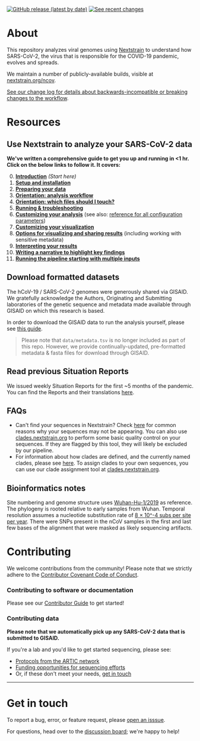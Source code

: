 [![GitHub release (latest by date)](https://img.shields.io/github/v/release/nextstrain/ncov)](https://github.com/nextstrain/ncov/releases)
[![See recent changes](https://img.shields.io/badge/changelog-See%20recent%20changes-blue)](https://github.com/nextstrain/ncov/blob/master/docs/change_log.md)

# About

This repository analyzes viral genomes using [Nextstrain](https://nextstrain.org) to understand how SARS-CoV-2, the virus that is responsible for the COVID-19 pandemic, evolves and spreads.

We maintain a number of publicly-available builds, visible at [nextstrain.org/ncov](https://nextstrain.org/ncov).

[See our change log for details about backwards-incompatible or breaking changes to the workflow](https://github.com/nextstrain/ncov/blob/master/docs/change_log.md).

# Resources

## Use Nextstrain to analyze your SARS-CoV-2 data

**We've written a comprehensive guide to get you up and running in <1 hr. Click on the below links to follow it. It covers:**

0. [**Introduction**](https://nextstrain.github.io/ncov/index) _(Start here)_
1. [**Setup and installation**](https://nextstrain.github.io/ncov/setup)
2. [**Preparing your data**](https://nextstrain.github.io/ncov/data-prep)
3. [**Orientation: analysis workflow**](https://nextstrain.github.io/ncov/orientation-workflow)
4. [**Orientation: which files should I touch?**](https://nextstrain.github.io/ncov/orientation-files)
5. [**Running & troubleshooting**](https://nextstrain.github.io/ncov/running)
6. [**Customizing your analysis**](https://nextstrain.github.io/ncov/customizing-analysis) (see also: [reference for all configuration parameters](https://nextstrain.github.io/ncov/configuration))
7. [**Customizing your visualization**](https://nextstrain.github.io/ncov/customizing-visualization)
8. [**Options for visualizing and sharing results**](https://nextstrain.github.io/ncov/sharing) (including working with sensitive metadata)
9. [**Interpreting your results**](https://nextstrain.github.io/ncov/interpretation)
10. [**Writing a narrative to highlight key findings**](https://nextstrain.github.io/ncov/narratives)
11. [**Running the pipeline starting with multiple inputs**](https://nextstrain.github.io/ncov/multiple_inputs)

## Download formatted datasets

The hCoV-19 / SARS-CoV-2 genomes were generously shared via GISAID. We gratefully acknowledge the Authors, Originating and Submitting laboratories of the genetic sequence and metadata made available through GISAID on which this research is based.

In order to download the GISAID data to run the analysis yourself, please see [this guide](https://nextstrain.github.io/ncov/data-prep).
> Please note that `data/metadata.tsv` is no longer included as part of this repo. However, we provide continually-updated, pre-formatted metadata & fasta files for download through GISAID.

## Read previous Situation Reports
We issued weekly Situation Reports for the first ~5 months of the pandemic. You can find the Reports and their translations [here](https://nextstrain.org/ncov-sit-reps).

## FAQs

- Can't find your sequences in Nextstrain? Check [here](./docs/data_faq.md) for common reasons why your sequences may not be appearing.
You can also use [clades.nextstrain.org](https://clades.nextstrain.org/) to perform some basic quality control on your sequences. If they are flagged by this tool, they will likely be excluded by our pipeline.
- For information about how clades are defined, and the currently named clades, please see [here](./docs/naming_clades.md). To assign clades to your own sequences, you can use our clade assignment tool at [clades.nextstrain.org](https://clades.nextstrain.org/).

## Bioinformatics notes

Site numbering and genome structure uses [Wuhan-Hu-1/2019](https://www.ncbi.nlm.nih.gov/nuccore/MN908947) as reference. The phylogeny is rooted relative to early samples from Wuhan. Temporal resolution assumes a nucleotide substitution rate of [8 &times; 10^-4 subs per site per year](http://virological.org/t/phylodynamic-analysis-176-genomes-6-mar-2020/356). There were SNPs present in the nCoV samples in the first and last few bases of the alignment that were masked as likely sequencing artifacts.

# Contributing

We welcome contributions from the community! Please note that we strictly adhere to the [Contributor Covenant Code of Conduct](https://github.com/nextstrain/.github/blob/master/CODE_OF_CONDUCT.md).

### Contributing to software or documentation
Please see our [Contributor Guide](https://github.com/nextstrain/.github/blob/master/CONTRIBUTING.md) to get started!

### Contributing data
**Please note that we automatically pick up any SARS-CoV-2 data that is submitted to GISAID.**

If you're a lab and you'd like to get started sequencing, please see:
* [Protocols from the ARTIC network](https://www.protocols.io/groups/artic/publications)
* [Funding opportunities for sequencing efforts](https://twitter.com/firefoxx66/status/1242147905768751106)
* Or, if these don't meet your needs, [get in touch](mailto:hello@nextstrain.org)

---

# Get in touch

To report a bug, error, or feature request, please [open an isssue](https://github.com/nextstrain/ncov/issues).

For questions, head over to the [discussion board](https://discussion.nextstrain.org/); we're happy to help!
